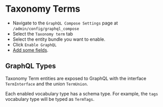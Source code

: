 # Taxonomy Terms

- Navigate to the `GraphQL Compose Settings` page at `/admin/config/graphql_compose`
- Select the `Taxonomy term` tab
- Select the entity bundle you want to enable.
- Click `Enable GraphQL`
- [Add some fields](core/fields.md).

## GraphQL Types

Taxonomy Term entities are exposed to GraphQL with the interface `TermInterface` and the union `TermUnion`.

Each enabled vocabulary type has a schema type. For example, the `tags` vocabulary type will be typed as `TermTags`.
